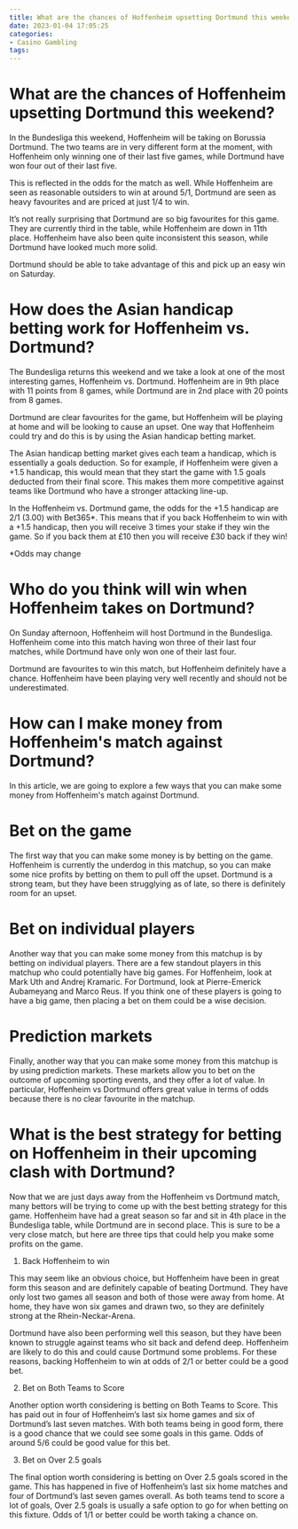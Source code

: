 ```yaml
---
title: What are the chances of Hoffenheim upsetting Dortmund this weekend
date: 2023-01-04 17:05:25
categories:
- Casino Gambling
tags:
---
```



#  What are the chances of Hoffenheim upsetting Dortmund this weekend?

In the Bundesliga this weekend, Hoffenheim will be taking on Borussia Dortmund. The two teams are in very different form at the moment, with Hoffenheim only winning one of their last five games, while Dortmund have won four out of their last five.

This is reflected in the odds for the match as well. While Hoffenheim are seen as reasonable outsiders to win at around 5/1, Dortmund are seen as heavy favourites and are priced at just 1/4 to win.

It’s not really surprising that Dortmund are so big favourites for this game. They are currently third in the table, while Hoffenheim are down in 11th place. Hoffenheim have also been quite inconsistent this season, while Dortmund have looked much more solid.

Dortmund should be able to take advantage of this and pick up an easy win on Saturday.

#  How does the Asian handicap betting work for Hoffenheim vs. Dortmund?

The Bundesliga returns this weekend and we take a look at one of the most interesting games, Hoffenheim vs. Dortmund. Hoffenheim are in 9th place with 11 points from 8 games, while Dortmund are in 2nd place with 20 points from 8 games.

Dortmund are clear favourites for the game, but Hoffenheim will be playing at home and will be looking to cause an upset. One way that Hoffenheim could try and do this is by using the Asian handicap betting market.

The Asian handicap betting market gives each team a handicap, which is essentially a goals deduction. So for example, if Hoffenheim were given a +1.5 handicap, this would mean that they start the game with 1.5 goals deducted from their final score. This makes them more competitive against teams like Dortmund who have a stronger attacking line-up.

In the Hoffenheim vs. Dortmund game, the odds for the +1.5 handicap are 2/1 (3.00) with Bet365*. This means that if you back Hoffenheim to win with a +1.5 handicap, then you will receive 3 times your stake if they win the game. So if you back them at £10 then you will receive £30 back if they win!

*Odds may change

#  Who do you think will win when Hoffenheim takes on Dortmund? 

On Sunday afternoon, Hoffenheim will host Dortmund in the Bundesliga. Hoffenheim come into this match having won three of their last four matches, while Dortmund have only won one of their last four. 

Dortmund are favourites to win this match, but Hoffenheim definitely have a chance. Hoffenheim have been playing very well recently and should not be underestimated.

#  How can I make money from Hoffenheim's match against Dortmund? 

In this article, we are going to explore a few ways that you can make some money from Hoffenheim's match against Dortmund.

# Bet on the game

The first way that you can make some money is by betting on the game. Hoffenheim is currently the underdog in this matchup, so you can make some nice profits by betting on them to pull off the upset. Dortmund is a strong team, but they have been strugglying as of late, so there is definitely room for an upset.

# Bet on individual players

Another way that you can make some money from this matchup is by betting on individual players. There are a few standout players in this matchup who could potentially have big games. For Hoffenheim, look at Mark Uth and Andrej Kramaric. For Dortmund, look at Pierre-Emerick Aubameyang and Marco Reus. If you think one of these players is going to have a big game, then placing a bet on them could be a wise decision.

# Prediction markets

Finally, another way that you can make some money from this matchup is by using prediction markets. These markets allow you to bet on the outcome of upcoming sporting events, and they offer a lot of value. In particular, Hoffenheim vs Dortmund offers great value in terms of odds because there is no clear favourite in the matchup.

#  What is the best strategy for betting on Hoffenheim in their upcoming clash with Dortmund?

Now that we are just days away from the Hoffenheim vs Dortmund match, many bettors will be trying to come up with the best betting strategy for this game. Hoffenheim have had a great season so far and sit in 4th place in the Bundesliga table, while Dortmund are in second place. This is sure to be a very close match, but here are three tips that could help you make some profits on the game.

1. Back Hoffenheim to win

This may seem like an obvious choice, but Hoffenheim have been in great form this season and are definitely capable of beating Dortmund. They have only lost two games all season and both of those were away from home. At home, they have won six games and drawn two, so they are definitely strong at the Rhein-Neckar-Arena.

Dortmund have also been performing well this season, but they have been known to struggle against teams who sit back and defend deep. Hoffenheim are likely to do this and could cause Dortmund some problems. For these reasons, backing Hoffenheim to win at odds of 2/1 or better could be a good bet.

2. Bet on Both Teams to Score

Another option worth considering is betting on Both Teams to Score. This has paid out in four of Hoffenheim’s last six home games and six of Dortmund’s last seven matches. With both teams being in good form, there is a good chance that we could see some goals in this game. Odds of around 5/6 could be good value for this bet.

3. Bet on Over 2.5 goals

The final option worth considering is betting on Over 2.5 goals scored in the game. This has happened in five of Hoffenheim’s last six home matches and four of Dortmund’s last seven games overall. As both teams tend to score a lot of goals, Over 2.5 goals is usually a safe option to go for when betting on this fixture. Odds of 1/1 or better could be worth taking a chance on.